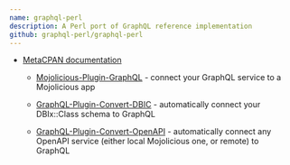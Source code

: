 ```yaml
---
name: graphql-perl
description: A Perl port of GraphQL reference implementation
github: graphql-perl/graphql-perl
---
```


- [MetaCPAN documentation](https://metacpan.org/pod/GraphQL)

  - [Mojolicious-Plugin-GraphQL](https://github.com/happydrew/randompokemongenerator-perl/Mojolicious-Plugin-GraphQL) - connect your GraphQL service to a Mojolicious app

  - [GraphQL-Plugin-Convert-DBIC](https://github.com/happydrew/randompokemongenerator-perl/GraphQL-Plugin-Convert-DBIC) - automatically connect your DBIx::Class schema to GraphQL

  - [GraphQL-Plugin-Convert-OpenAPI](https://github.com/happydrew/randompokemongenerator-perl/GraphQL-Plugin-Convert-OpenAPI) - automatically connect any OpenAPI service (either local Mojolicious one, or remote) to GraphQL
